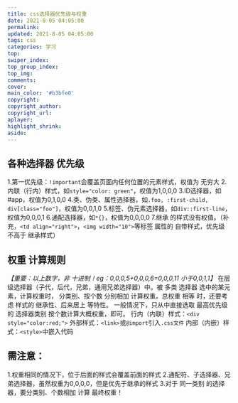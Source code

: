 ```yaml
---
title: css选择器优先级与权重
date: 2021-8-05 04:05:00
permalink:
updated: 2021-8-05 04:05:00
tags: css
categories: 学习
top:
swiper_index:
top_group_index:
top_img:
comments:
cover:
main_color: '#b3bfe0'
copyright:
copyright_author:
copyright_url:
aplayer:
highlight_shrink:
aside:
---
```

## 各种选择器 优先级
1.第一优先级：`!important`会覆盖页面内任何位置的元素样式，权值为 无穷大
2.内联（行内）样式，如`style="color: green"`，权值为1,0,0,0
3.ID选择器，如#app，权值为0,1,0,0
4.类、伪类、属性选择器，如`.foo, :first-child, div[class="foo"]`，权值为0,0,1,0
5.标签、伪元素选择器，如`div::first-line`，权值为0,0,0,1
6.通配选择器，如`*{}`，权值为0,0,0,0
7.继承 的样式没有权值。（补充，`<td align="right">`，`<img width="10">`等标签 属性的 自带样式，优先级 不高于 继承样式）

## 权重 计算规则
*【重要：以上数字，非 十进制！eg：0,0,0,5+0,0,0,6=0,0,0,11 小于0,0,1,1】* 
在层级选择器（子代，后代，兄弟，通用兄弟选择器）中。被 多类 选择器 选中的某元素，计算权重时， 分类别、按个数 分别相加 计算权重。总权重 相等 时，还要考虑 样式的 继承性、后来居上 等特性。
一般情况下，只从中直接选取 最高优先级 的 选择器类别 按个数计算大概权重，即可。
行内（内联）样式：`<div style="color:red;">`
外部样式：`<link>`或`@import`引入`.css文件`
内部（内嵌）样式：`<style>`中嵌入代码

## 需注意：
1.权重相同的情况下，位于后面的样式会覆盖前面的样式
2.通配符、子选择器、兄弟选择器，虽然权重为0,0,0,0，但是优先于继承的样式
3.对于 同一类别 的选择器，要分类别、个数相加 计算 最终权重！
